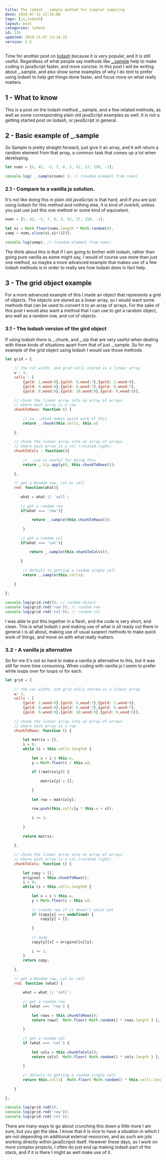 ```yaml
---
title: The lodash _.sample method for simpler sampling
date: 2018-07-13 12:34:00
tags: [js,lodash]
layout: post
categories: lodash
id: 234
updated: 2019-11-07 13:14:15
version: 1.5
---
```


Time for another post on [lodash](https://lodash.com/) because it is very popular, and it is still useful. Regardless of what people say methods like [\_.sample](https://lodash.com/docs/4.17.4#sample) help to make coding in javaScript faster, and more concise. In this post I will be writing about \_.sample, and also show some examples of why I do tent to prefer using lodash to help get things done faster, and focus more on what really matters.

<!-- more -->

## 1 - What to know

This is a post on the lodash method \_.sample, and a few related methods, as well as some corresponding plain old javaScript examples as well. It is not a getting started post on lodash, or javaScript in general.

## 2 - Basic example of \_.sample

So Sample is pretty straight forward, just give it an array, and it will return a random element from that array, a common task that comes up a lot when developing.

```js
let nums = [5, 42, -5, 7, 6, 3, 52, 27, 158, -1];
 
console.log( _.sample(nums) ); // (random element from nums)
```

### 2.1 - Compare to a vanilla js solution.

It's not like doing this in plain old javaScript is that hard, and if you are just using lodash for this method and nothing else, it is kind of overkill, unless you just use just this one method or some kind of equivalent.

```js
nums = [5, 42, -5, 7, 6, 3, 52, 27, 158, -1];
 
let si = Math.floor(nums.length * Math.random()),
samp = nums.slice(si,si+1)[0];
 
console.log(samp); // (random element from nums)
```

The think about this is that if I am going to bother with lodash, rather than going pure vanilla as some might say, I would of course use more than just one method, so maybe a more advanced example that makes use of a few lodash methods is in order to really see how lodash does in fact help.

## 3 - The grid object example

For a more advanced example of this I made an object that represents a grid of objects. The objects are stored as a linear array, so I would want some methods that can be used to convert it to an array of arrays. For the sake of this post I would also want a method that I can use to get a random object, ans well as a random row, and col of objects.

### 3.1 - The lodash version of the gird object

If using lodash there is \_.chunk, and _.zip that are very useful when dealing with these kinds of situations apart from that of just \_.sample. So for my example of the grid object using lodash I would use those methods.

```js
let grid = {
 
    // the col width, and grid cells stored as a linear array
    w : 3,
    cells : [
        {gold: 1,wood:0},{gold: 0,wood:7},{gold: 2,wood:9},
        {gold: 0,wood:0},{gold: 0,wood:7},{gold: 0,wood:7},
        {gold: 0,wood:0},{gold: 10,wood:0},{gold: 0,wood:6}],
 
    // chunk the linear array into an array of arrays
    // where each array is a row
    chunkToRows: function () {
 
        // so _.chunk makes quick work of this
        return _.chunk(this.cells, this.w)
 
    },
 
    // chunk the linear array into an array of arrays
    // where each array is a col (rotated right)
    chunkToCols : function(){
 
        // _.zip is useful for doing this
        return _.zip.apply(0, this.chunkToRows());
 
    },
 
    // get a Random row, col or cell
    rnd: function(what){
 
       what = what || 'cell';
 
       // get a random row
       if(what === 'row'){
 
            return _.sample(this.chunkToRows());
 
        }
 
       // get a random col
       if(what === 'col'){
 
           return _.sample(this.chunkToCols());
 
       }
 
        // default to getting a random single cell
        return _.sample(this.cells);
 
    }
 
};
 
console.log(grid.rnd()); // random object
console.log(grid.rnd('row')); // random row
console.log(grid.rnd('col')); // random col
```

I was able to put this together in a flash, and the code is very short, and clean. This is what lodash ( and making use of what is all ready out there in general ) is all about, making use of usual suspect methods to make quick work of things, and move on with what really matters.

### 3.2 - A vanilla js alternative

So for me it's not so hard to make a vanilla js alternative to this, but it was still far more time consuming. When coding with vanilla js I seem to prefer while loops over for loops or for each.

```js
let grid = {
 
    // the col width, and grid cells stored as a linear array
    w: 3,
    cells : [
        {gold: 1,wood:0},{gold: 0,wood:7},{gold: 2,wood:9},
        {gold: 0,wood:0},{gold: 0,wood:7},{gold: 0,wood:7},
        {gold: 0,wood:0},{gold: 10,wood:0},{gold: 0,wood:6}],
 
    // chunk the linear array into an array of arrays
    // where each array is a row
    chunkToRows: function () {
 
        let matrix = [],
        i = 0;
        while (i < this.cells.length) {
 
            let x = i % this.w,
            y = Math.floor(i / this.w);
 
            if (!matrix[y]) {
 
                matrix[y] = [];
 
            }
 
            let row = matrix[y];
 
            row.push(this.cells[y * this.w + x]);
 
            i += 1;
 
        }
 
        return matrix;
 
    },
 
    // chunk the linear array into an array of arrays
    // where each array is a col (rotated right)
    chunkToCols: function () {
 
        let copy = [],
        original = this.chunkToRows(),
        i = 0;
        while (i < this.cells.length) {
 
            let x = i % this.w,
            y = Math.floor(i / this.w);
 
            // create row if it doesn't exist yet
            if (copy[y] === undefined) {
                copy[y] = [];
 
            }
 
            // swap
            copy[y][x] = original[x][y];
 
            i += 1;
        }
        return copy;
 
    },
 
    // get a Random row, col or cell
    rnd: function (what) {
 
        what = what || 'cell';
 
        // get a random row
        if (what === 'row') {
 
            let rows = this.chunkToRows();
            return rows[  Math.floor( Math.random() * rows.length ) ];
 
        }
 
        // get a random col
        if (what === 'col') {
 
            let cols = this.chunkToCols();
            return cols[  Math.floor( Math.random() * cols.length ) ];
 
        }
 
        // default to getting a random single cell
        return this.cells[  Math.floor( Math.random() * this.cells.length ) ];
 
    }
 
};
 
console.log(grid.rnd());
console.log(grid.rnd('row'));
console.log(grid.rnd('col'));
```

There are many ways to go about crunching this down a little more I am sure, but you get the idea. I know that it is nice to have a situation in which I am not depending on additional external resources, and as such am juts working directly within javaScripot itself. However these days, as I work on more complex projects, I often do just end up making lodash part of the stack, and if it is there I might as well make use of it.